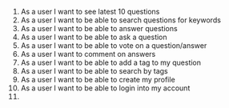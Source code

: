 1. As a user I want to see latest 10 questions
2. As a user I want to be able to search questions for keywords
3. As a user I want to be able to answer questions
4. As a user I want to be able to ask a question
5. As a user I want to be able to vote on a question/answer
6. As a user I want to comment on answers
7. As a user I want to be able to add a tag to my question
8. As a user I want to be able to search by tags
9. As a user I want to be able to create my profile
10. As a user I want to be able to login into my account
11.